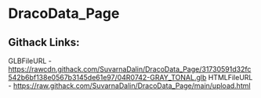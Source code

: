 # DracoData_Page
## Githack Links:
GLBFileURL - https://rawcdn.githack.com/SuvarnaDalin/DracoData_Page/31730591d32fc542b6bf138e0567b3145de61e97/04R0742-GRAY_TONAL.glb
HTMLFileURL - https://raw.githack.com/SuvarnaDalin/DracoData_Page/main/upload.html
